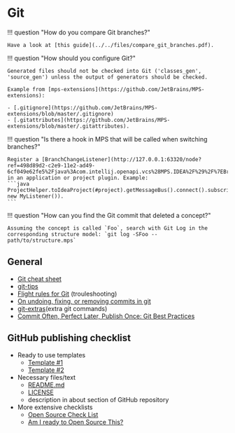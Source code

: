 # Git

!!! question "How do you compare Git branches?"

    Have a look at [this guide](../../files/compare_git_branches.pdf).

!!! question "How should you configure Git?"
    
    Generated files should not be checked into Git ('classes_gen', 'source_gen') unless the output of generators should be checked.
    
    Example from [mps-extensions](https://github.com/JetBrains/MPS-extensions):

    - [.gitignore](https://github.com/JetBrains/MPS-extensions/blob/master/.gitignore)
    - [.gitattributes](https://github.com/JetBrains/MPS-extensions/blob/master/.gitattributes).

!!! question "Is there a hook in MPS that will be called when switching branches?"

    Register a [BranchChangeListener](http://127.0.0.1:63320/node?ref=498d89d2-c2e9-11e2-ad49-6cf049e62fe5%2Fjava%3Acom.intellij.openapi.vcs%28MPS.IDEA%2F%29%2F%7EBranchChangeListener) in an application or project plugin. Example: 
    ```java
    ProjectHelper.toIdeaProject(#project).getMessageBus().connect().subscribe(BranchChangeListener.VCS_BRANCH_CHANGED, new MyListener()).
    ```

!!! question "How can you find the Git commit that deleted a concept?"

    Assuming the concept is called `Foo`, search with Git Log in the corresponding structure model: `git log -SFoo -- path/to/structure.mps`

## General

- [Git cheat sheet](https://github.com/arslanbilal/git-cheat-sheet)
- [git-tips](https://github.com/git-tips/tips)
- [Flight rules for Git](https://github.com/k88hudson/git-flight-rules) (trouleshooting)
- [On undoing, fixing, or removing commits in git](https://sethrobertson.github.io/GitFixUm/fixup.html)
- [git-extras](https://github.com/tj/git-extras)(extra git commands)
- [Commit Often, Perfect Later, Publish Once: Git Best Practices](https://sethrobertson.github.io/GitBestPractices/)

## GitHub publishing checklist

- Ready to use templates
    - [Template #1](https://github.com/cfpb/open-source-project-template)
    - [Template #2](https://github.com/giantswarm/example-opensource-repo)
- Necessary files/text
    - [README.md](https://docs.github.com/en/repositories/managing-your-repositorys-settings-and-features/customizing-your-repository/about-readmes)
    - [LICENSE](https://docs.github.com/en/repositories/managing-your-repositorys-settings-and-features/customizing-your-repository/licensing-a-repository)
    - description in about section of GitHub repository
- More extensive checklists
    - [Open Source Check List](https://github.com/cfpb/open-source-project-template/blob/main/opensource-checklist.md)
    - [Am I ready to Open Source This?](https://gist.github.com/PurpleBooth/6f1ba788bf70fb501439)